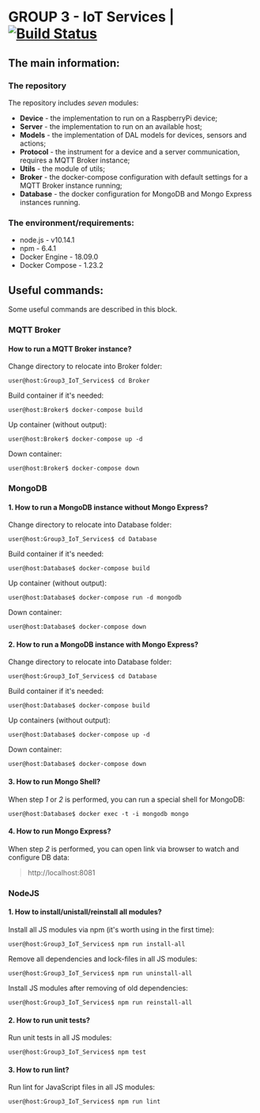 # GROUP 3 - IoT Services | [![Build Status](https://travis-ci.org/MERA-IOT-COURSE/Group3_IoT_Services.svg?branch=master)](https://travis-ci.org/MERA-IOT-COURSE/Group3_IoT_Services)

## The main information:

### The repository

The repository includes _seven_ modules:
* **Device** - the implementation to run on a RaspberryPi device;
* **Server** - the implementation to run on an available host;
* **Models** - the implementation of DAL models for devices, sensors and actions;
* **Protocol** - the instrument for a device and a server communication, requires a MQTT Broker instance;
* **Utils** - the module of utils;
* **Broker** - the docker-compose configuration with default settings for a MQTT Broker instance running;
* **Database** - the docker configuration for MongoDB and Mongo Express instances running.

### The environment/requirements:

* node.js - v10.14.1
* npm - 6.4.1
* Docker Engine - 18.09.0
* Docker Compose - 1.23.2

## Useful commands:

Some useful commands are described in this block. 

### MQTT Broker

#### How to run a MQTT Broker instance?

Change directory to relocate into Broker folder:

```console
user@host:Group3_IoT_Services$ cd Broker
```

Build container if it's needed:

```console
user@host:Broker$ docker-compose build
```

Up container (without output):

```console
user@host:Broker$ docker-compose up -d
```

Down container:
```console
user@host:Broker$ docker-compose down
```

### MongoDB

#### 1. How to run a MongoDB instance without Mongo Express?

Change directory to relocate into Database folder:

```console
user@host:Group3_IoT_Services$ cd Database
```

Build container if it's needed:

```console
user@host:Database$ docker-compose build
```

Up container (without output):

```console
user@host:Database$ docker-compose run -d mongodb
```

Down container:

```console
user@host:Database$ docker-compose down
```

#### 2. How to run a MongoDB instance with Mongo Express?

Change directory to relocate into Database folder:

```console
user@host:Group3_IoT_Services$ cd Database
```

Build container if it's needed:

```console
user@host:Database$ docker-compose build
```

Up containers (without output):

```console
user@host:Database$ docker-compose up -d
```

Down container:

```console
user@host:Database$ docker-compose down
```

#### 3. How to run Mongo Shell?

When step _1_ or _2_ is performed, you can run a special shell for MongoDB:

```console
user@host:Database$ docker exec -t -i mongodb mongo
```

#### 4. How to run Mongo Express?

When step _2_ is performed, you can open link via browser to watch and configure DB data:

> http://localhost:8081

### NodeJS

#### 1. How to install/unistall/reinstall all modules?

Install all JS modules via npm (it's worth using in the first time):

```console
user@host:Group3_IoT_Services$ npm run install-all
```

Remove all dependencies and lock-files in all JS modules:

```console
user@host:Group3_IoT_Services$ npm run uninstall-all
```

Install JS modules after removing of old dependencies:

```console
user@host:Group3_IoT_Services$ npm run reinstall-all
```

#### 2. How to run unit tests?

Run unit tests in all JS modules:

```console
user@host:Group3_IoT_Services$ npm test
```

#### 3. How to run lint?

Run lint for JavaScript files in all JS modules:

```console
user@host:Group3_IoT_Services$ npm run lint
```
